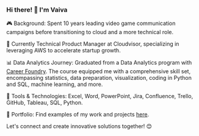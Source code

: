 ### Hi there! 👋 I'm Vaiva

🎮 Background: Spent 10 years leading video game communication campaigns before transitioning to cloud and a more technical role.

🚀 Currently Technical Product Manager at Cloudvisor, specializing in leveraging AWS to accelerate startup growth.

📊 Data Analytics Journey: Graduated from a Data Analytics program with [Career Foundry](https://careerfoundry.com/). The course equipped me with a comprehensive skill set, encompassing statistics, data preparation, visualization, coding in Python and SQL, machine learning, and more.

🔧 Tools & Technologies: Excel, Word, PowerPoint, Jira, Confluence, Trello, GitHub, Tableau, SQL, Python.

🔗 Portfolio: Find examples of my work and projects [here](https://gamma.app/docs/Data-Analytics-Portfolio-vubto8x3469rc7g).

Let's connect and create innovative solutions together! 😊
